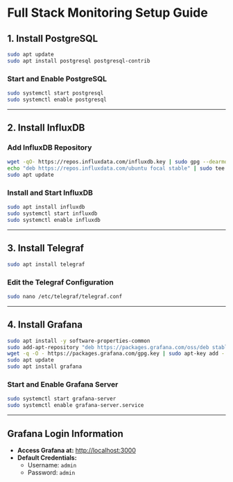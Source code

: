 # Full Stack Monitoring Setup Guide

## 1. Install PostgreSQL

```bash
sudo apt update
sudo apt install postgresql postgresql-contrib
```

### Start and Enable PostgreSQL
```bash
sudo systemctl start postgresql
sudo systemctl enable postgresql
```

---

## 2. Install InfluxDB

### Add InfluxDB Repository
```bash
wget -qO- https://repos.influxdata.com/influxdb.key | sudo gpg --dearmor -o /etc/apt/trusted.gpg.d/influxdb.gpg
echo "deb https://repos.influxdata.com/ubuntu focal stable" | sudo tee /etc/apt/sources.list.d/influxdb.list
sudo apt update
```

### Install and Start InfluxDB
```bash
sudo apt install influxdb
sudo systemctl start influxdb
sudo systemctl enable influxdb
```

---

## 3. Install Telegraf

```bash
sudo apt install telegraf
```

### Edit the Telegraf Configuration
```bash
sudo nano /etc/telegraf/telegraf.conf
```

---

## 4. Install Grafana

```bash
sudo apt install -y software-properties-common
sudo add-apt-repository "deb https://packages.grafana.com/oss/deb stable main"
wget -q -O - https://packages.grafana.com/gpg.key | sudo apt-key add -
sudo apt update
sudo apt install grafana
```

### Start and Enable Grafana Server
```bash
sudo systemctl start grafana-server
sudo systemctl enable grafana-server.service
```

---

## Grafana Login Information

- **Access Grafana at:** [http://localhost:3000](http://localhost:3000)
- **Default Credentials:**
  - Username: `admin`
  - Password: `admin`
```
